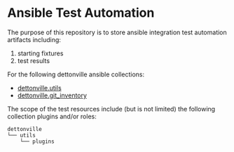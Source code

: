 
# Ansible Test Automation

The purpose of this repository is to store ansible integration test automation artifacts including:

1) starting fixtures
2) test results

For the following dettonville ansible collections:

- [dettonville.utils](https://github.com/dettonville/ansible-utils)
- [dettonville.git_inventory](https://github.com/dettonville/ansible-git-inventory)

The scope of the test resources include (but is not limited) the following collection plugins and/or roles:

```output
dettonville
└── utils
    └── plugins
```
